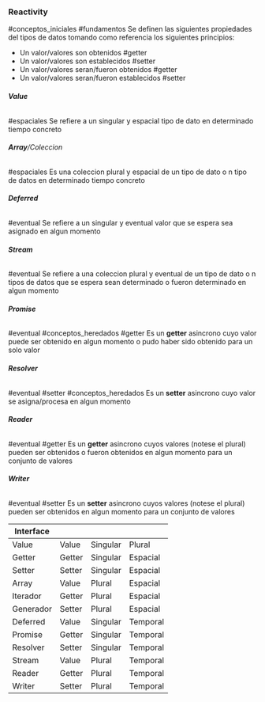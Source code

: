 ### Reactivity

#conceptos_iniciales #fundamentos
Se definen las siguientes propiedades del tipos de datos tomando como referencia los siguientes principios:

- Un valor/valores son obtenidos #getter
- Un valor/valores son establecidos #setter
- Un valor/valores seran/fueron obtenidos #getter
- Un valor/valores seran/fueron establecidos #setter

###### ***Value***
#espaciales
Se refiere a un  singular y espacial tipo de dato en determinado tiempo concreto

###### ***Array***/Coleccion
#espaciales
Es una coleccion plural y espacial de un tipo de dato o n tipo de datos en determinado tiempo concreto

###### ***Deferred***
#eventual 
Se refiere a un singular y eventual valor que se espera sea asignado en algun momento

###### ***Stream***
#eventual 
Se refiere a una coleccion plural y eventual de un tipo de dato o n tipos de datos que se espera sean determinado o fueron determinado en algun momento

###### ***Promise***
#eventual #conceptos_heredados #getter 
Es un **getter** asincrono cuyo valor puede ser obtenido en algun momento o pudo haber sido obtenido para un solo valor

###### ***Resolver***
#eventual #setter #conceptos_heredados 
Es un **setter** asincrono cuyo valor se asigna/procesa en algun momento

###### ***Reader***
#eventual #getter 
Es un **getter** asincrono cuyos valores (notese el plural) pueden ser obtenidos o fueron obtenidos en algun momento para un conjunto de valores

###### ***Writer***
#eventual #setter 
Es un **setter** asincrono cuyos valores (notese el plural) pueden ser obtenidos en algun momento para un conjunto de valores

| Interface |        |          |          |
| --------- | ------ | -------- | -------- |
| Value     | Value  | Singular | Plural   |
| Getter    | Getter | Singular | Espacial |
| Setter    | Setter | Singular | Espacial |
| Array     | Value  | Plural   | Espacial |
| Iterador  | Getter | Plural   | Espacial |
| Generador | Setter | Plural   | Espacial |
| Deferred  | Value  | Singular | Temporal |
| Promise   | Getter | Singular | Temporal |
| Resolver  | Setter | Singular | Temporal |
| Stream    | Value  | Plural   | Temporal |
| Reader    | Getter | Plural   | Temporal |
| Writer    | Setter | Plural   | Temporal         |
